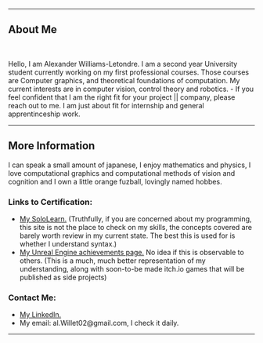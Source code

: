 <!DOCTYPE html>
<html>
  <head>
  </head>
<body>
<div>
  <p>
    <hr/>
    <h2><span>About Me<span/></h2>
    <br />
      <p>
     Hello, I am Alexander Williams-Letondre. I am a second year University student currently working on my first professional courses. Those courses are Computer graphics, and theoretical foundations of computation. My current interests are in computer vision, control theory and robotics.
      - If you feel confident that I am the right fit for your project || company, please reach out to me. I am just about fit for internship and general apprentinceship work.
    <br />
    <hr/>
  </p>
</div>
<div>
  <h2>More Information</h2>
  <p>
    I can speak a small amount of japanese, I enjoy mathematics and physics, I love computational graphics and computational methods of vision and cognition and I own a little orange fuzball, lovingly named hobbes.
  </p>
</div>
    <h3>Links to Certification: </h3>
    <ul>
      <li>
        <a href="https://www.sololearn.com/profile/21483906" target="_blank"> My SoloLearn.</a> (Truthfully, if you are concerned about my programming, this site is not the place to check on my skills, the concepts covered are barely worth review in my current state. The best this is used for is whether I understand syntax.)
      </li>
      <li>
        <a href="https://learn.unrealengine.com/achievements" target="_blank"> My Unreal Engine achievements page.</a> No idea if this is observable to others. (This is a much, much better representation of my understanding, along with soon-to-be made itch.io games that will be published as side projects)
      </li>
    </ul>
  </div>
 <div>
    <h3>Contact Me: </h3>
    <ul>
      <li>
        <a href="https://www.linkedin.com/in/alexander-williams-letondre-36a59020b/" target="_blank"> My LinkedIn.</a>
      </li>
      <li>
      My email: al.Willet02@gmail.com, I check it daily.
      </li>
    </ul>
</p>
<hr/>  
</div>
</body>
</html>

<!--TODO: Update with HTML5 and add some images-->

